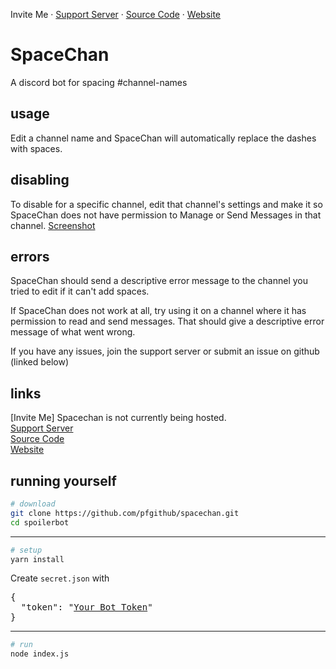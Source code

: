 Invite Me · [Support Server](https://discord.gg/j7qpZdE) · [Source Code](https://github.com/pfgithub/spacechan) · [Website](https://pfgithub.github.io/spacechan)

# SpaceChan
A discord bot for spacing #channel-names

## usage
Edit a channel name and SpaceChan will automatically replace the dashes with spaces.

## disabling
To disable for a specific channel, edit that channel's settings and make it so SpaceChan does not have permission to Manage or Send Messages in that channel. [Screenshot](https://i.imgur.com/QTaqd77.png)

## errors
SpaceChan should send a descriptive error message to the channel you tried to edit if it can't add spaces.

If SpaceChan does not work at all, try using it on a channel where it has permission to read and send messages. That should give a descriptive error message of what went wrong.

If you have any issues, join the support server or submit an issue on github (linked below)

## links
[Invite Me] Spacechan is not currently being hosted.  
[Support Server](https://discord.gg/j7qpZdE)  
[Source Code](https://github.com/pfgithub/spacechan)  
[Website](https://pfgithub.github.io/spacechan)

## running yourself

```bash
# download
git clone https://github.com/pfgithub/spacechan.git
cd spoilerbot
```
---

```bash
# setup
yarn install
```
Create `secret.json` with
<pre>
{
  "token": "<a href="http://discordapp.com/applications/developers/me">Your Bot Token</a>"
}
</pre>

---

```bash
# run
node index.js
```

